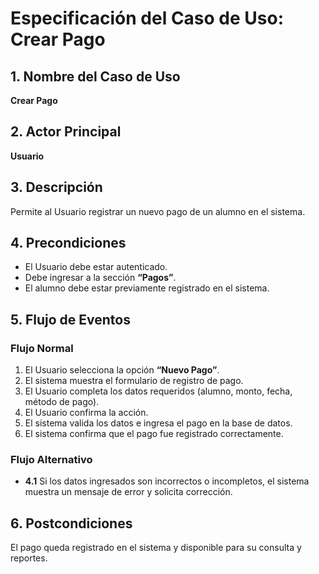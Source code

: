 # Especificación del Caso de Uso: Crear Pago

## 1. Nombre del Caso de Uso
**Crear Pago**

## 2. Actor Principal
**Usuario**

## 3. Descripción
Permite al Usuario registrar un nuevo pago de un alumno en el sistema.

## 4. Precondiciones
- El Usuario debe estar autenticado.
- Debe ingresar a la sección **“Pagos”**.
- El alumno debe estar previamente registrado en el sistema.

## 5. Flujo de Eventos

### Flujo Normal

1. El Usuario selecciona la opción **“Nuevo Pago”**.
2. El sistema muestra el formulario de registro de pago.
3. El Usuario completa los datos requeridos (alumno, monto, fecha, método de pago).
4. El Usuario confirma la acción.
5. El sistema valida los datos e ingresa el pago en la base de datos.
6. El sistema confirma que el pago fue registrado correctamente.

### Flujo Alternativo
- **4.1** Si los datos ingresados son incorrectos o incompletos, el sistema muestra un mensaje de error y solicita corrección.

## 6. Postcondiciones
El pago queda registrado en el sistema y disponible para su consulta y reportes.
